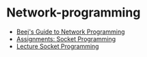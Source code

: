 # Network-programming
- [Beej's Guide to Network Programming](https://web.archive.org/web/20090324054557/http://beej.us/guide/bgnet/output/html/multipage/index.html)
- [Assignments: Socket Programming](https://www.cs.princeton.edu/courses/archive/spr10/cos461/assignments-socket.html)
- [Lecture Socket Programming](https://www.cs.dartmouth.edu/~campbell/cs60/socketprogramming.html)
